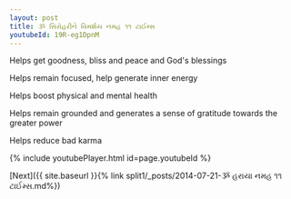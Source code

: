 ```yaml
---
layout: post
title: ૐ સિરોહરીને વિમર્શય નમહ ૧૧ ટાઈમ્સ
youtubeId: 19R-eg1DpnM
---
```

 
 
Helps get goodness, bliss and peace and God's blessings
 
Helps remain focused, help generate inner energy 
 
Helps boost physical and mental health 
 
Helps remain grounded and generates a sense of gratitude towards the greater power 
 
Helps reduce bad karma
 
 
 
 


{% include youtubePlayer.html id=page.youtubeId %}
 
[Next]({{ site.baseurl }}{% link  split1/_posts/2014-07-21-ૐ હરાયા નમહ ૧૧ ટાઈમ્સ.md%})
 

